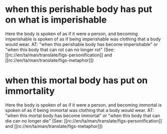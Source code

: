 # when this perishable body has put on what is imperishable

Here the body is spoken of as if it were a person, and becoming imperishable is spoken of as if being imperishable was clothing that a body would wear. AT: "when this perishable body has become imperishable" or "when this body that can rot can no longer rot" (See: [[rc://en/ta/man/translate/figs-personification]] and [[rc://en/ta/man/translate/figs-metaphor]])

# when this mortal body has put on immortality

Here the body is spoken of as if it were a person, and becoming immortal is spoken of as if being immortal was clothing that a body would wear. AT: "when this mortal body has become immortal" or "when this body that can die can no longer die" (See: [[rc://en/ta/man/translate/figs-personification]] and [[rc://en/ta/man/translate/figs-metaphor]])

